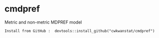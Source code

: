 # cmdpref

Metric and non-metric MDPREF model 

`Install from GitHub :  devtools::install_github("cwkwanstat/cmdpref")`
